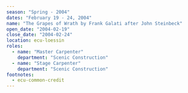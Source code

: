 ```yaml
---
season: "Spring - 2004"
dates: "February 19 - 24, 2004"
name: "The Grapes of Wrath by Frank Galati after John Steinbeck"
open_date: "2004-02-19"
close_date: "2004-02-24"
location: ecu-loessin
roles:
  - name: "Master Carpenter"
    department: "Scenic Construction"
  - name: "Stage Carpenter"
    department: "Scenic Construction"
footnotes:
  - ecu-common-credit
---
```


